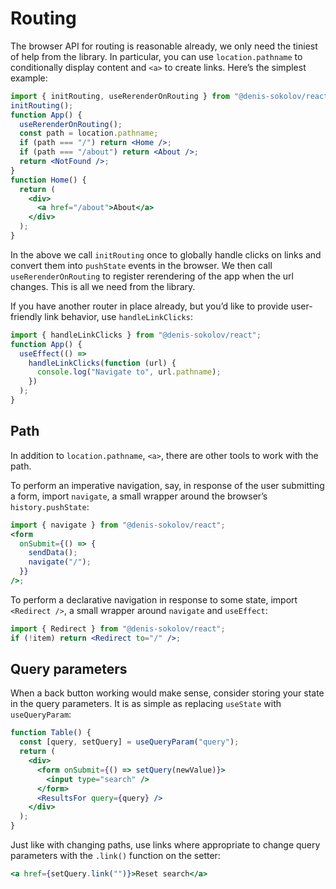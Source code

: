 # Routing

The browser API for routing is reasonable already, we only need the tiniest of help from the library. In particular, you can use `location.pathname` to conditionally display content and `<a>` to create links. Here’s the simplest example:

```jsx
import { initRouting, useRerenderOnRouting } from "@denis-sokolov/react";
initRouting();
function App() {
  useRerenderOnRouting();
  const path = location.pathname;
  if (path === "/") return <Home />;
  if (path === "/about") return <About />;
  return <NotFound />;
}
function Home() {
  return (
    <div>
      <a href="/about">About</a>
    </div>
  );
}
```

In the above we call `initRouting` once to globally handle clicks on links and convert them into `pushState` events in the browser. We then call `useRerenderOnRouting` to register rerendering of the app when the url changes. This is all we need from the library.

If you have another router in place already, but you’d like to provide user-friendly link behavior, use `handleLinkClicks`:

```ts
import { handleLinkClicks } from "@denis-sokolov/react";
function App() {
  useEffect(() =>
    handleLinkClicks(function (url) {
      console.log("Navigate to", url.pathname);
    })
  );
}
```

## Path

In addition to `location.pathname`, `<a>`, there are other tools to work with the path.

To perform an imperative navigation, say, in response of the user submitting a form, import `navigate`, a small wrapper around the browser’s `history.pushState`:

```jsx
import { navigate } from "@denis-sokolov/react";
<form
  onSubmit={() => {
    sendData();
    navigate("/");
  }}
/>;
```

To perform a declarative navigation in response to some state, import `<Redirect />`, a small wrapper around `navigate` and `useEffect`:

```jsx
import { Redirect } from "@denis-sokolov/react";
if (!item) return <Redirect to="/" />;
```

## Query parameters

When a back button working would make sense, consider storing your state in the query parameters. It is as simple as replacing `useState` with `useQueryParam`:

```jsx
function Table() {
  const [query, setQuery] = useQueryParam("query");
  return (
    <div>
      <form onSubmit={() => setQuery(newValue)}>
        <input type="search" />
      </form>
      <ResultsFor query={query} />
    </div>
  );
}
```

Just like with changing paths, use links where appropriate to change query parameters with the `.link()` function on the setter:

```jsx
<a href={setQuery.link("")}>Reset search</a>
```
